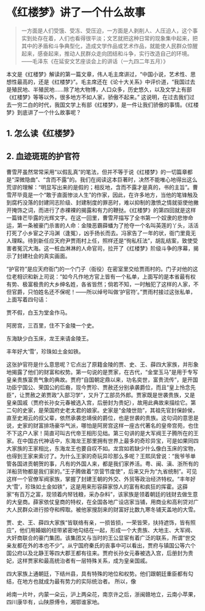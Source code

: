 # 《红楼梦》讲了一个什么故事

> 一方面是人们受饿、受冻、受压迫，一方面是人剥削人、人压迫人，这个事实到处存在着，人们也看得很平淡；文艺就把这种日常的现象集中起来，把其中的矛盾和斗争典型化，造成文学作品或艺术作品，就能使人民群众惊醒起来，感奋起来，推动人民群众走向团结和斗争，实行改造自己的环境。——毛泽东《在延安文艺座谈会上的讲话（一九四二年五月）》

本文是《红楼梦》解读的第一篇文章，伟人毛主席讲过，“中国小说，艺术性、思想性最高的，还是《红楼梦》”。毛主席还在《论十大关系》中评价道，“我国过去是殖民地、半殖民地……除了地大物博，人口众多，历史悠久，以及文学上有部《红楼梦》等等以外，很多地方不如人家，骄傲不起来。” 这说明，在过去我们过去一穷二白的时代，我国文学上有部《红楼梦》，是一件让我们骄傲的事情。《红楼梦》到底讲了一个什么故事呢？

## 1. 怎么读《红楼梦》


## 2. 血迹斑斑的护官符

曹雪芹虽然常常采用“以假乱真”的笔法，但并不等于说《红楼梦》的一切篇章都是“深微隐曲”、“含而不露”的。我们在阅读这本巨著时，决然不能唯心地得出这么荒谬的理解：“明显写出来的是假的；相反地，含而不露才是真的，书的主旨”。曹雪芹毕竟是一个“敢于直面惨淡人生”的作家，因此，在许多地方，当他的笔锋触及到腐朽没落的封建同志阶级、封建制度的罪恶时，难以抑制的激愤之情就驱使他撇开掩饰之词，而进行了赤裸裸的揭露和有力的鞭挞。《红楼梦》的第四回就是这样一篇锋芒毕露的光辉文字。在这一回里，曹雪芹描写了全书第一个奴隶的悲惨命运，第一条被豪门杀害的人命：金陵恶霸薛蟠为了抢夺一个名叫英莲的丫头，活活打死了小乡宦之子冯渊（逢冤），凶手扬长而去。冯家告了一年的状，衙门里竟无人理睬。待到新任应天府尹贾雨村上任，照样还是“徇私枉法”，胡乱结案，致使受害者冤沉大海。这一桩血淋淋的人命官司，拉开了《红楼梦》阶级斗争的序幕，揭示了封建社会的真实画面。


“护官符”是应天府衙门的一个门子（衙役）在密室里交给贾雨村的。门子对他的这位老相识和新上司说：“如今凡作地方官上皆有一个私单，上面写的是本省最有权有势、极富极贵的大乡绅名姓，各省皆然；倘若不知，一时触犯了这样的人家，不但官爵，只怕姓名还不保呢！——所以绰号叫做‘护官符’。”贾雨村接过这张私单，上面写着四句话：

贾不假，白玉为堂金作马。

阿房宫，三百里，住不下金陵一个史。

东海缺少白玉床，龙王来请金陵王。

丰年好大‘雪’，珍珠如土金如铁。

这张护官符是什么意思呢？它点出了原籍金陵的贾、史、王、薛四大家族，并形象地揭露了他们的财富和权势。第一句说的是贾家，在古代，“金堂玉马”是用于专写皇亲贵族富贵气象的典故。贾府“自国朝定鼎以来，功名奕世，富贵流传”，是开国功臣宁国公、荣国公的后裔，现今贾珍、贾赦还分别承袭爵位，而且“皇上怜念先臣”，让贾赦之弟贾政“入部习学”，又升了工部员外郎。贾家既是世袭贵族，又是皇亲国戚（贾府长孙女元春被选入宫，后册封为贵妃），故用此典故来描绘它。第二句的史家，是荣国府史老太君的娘家。史家是“金陵世勋”，其祖先官封保龄侯，直至史湘云的叔父辈，依然承袭忠靖侯的爵位，也是世袭的贵族。这句词的意思是说，史家的财富排场豪华气派，哪怕是阿房宫这样一座古代著名的皇帝宫苑，也住不下这户人家！简直可叫古代帝王相形见绌。第三句讲的是大军阀王子腾所在的王家。在中国古代神话中，东海龙王那里拥有世界上最多的奇珍异宝，可是如果同四大家族的王家相比，东海龙王也要自叹不如。龙宫如若缺少什么像白玉床的宝物，也得到王家来索讨了。为什么王家的奇玩异珍那么多呢？王熙凤曾说：“我爷爷单管各国进贡朝贺的事，凡有的外国人来，都是我们家养活。粤、闽、滇、浙所有的洋船货物都是我们家的。”王子腾做着“京营节度使”，后来又升为“九省统制”。可见这样一个官僚军阀家族，掌握了封建王朝的外交、外贸等政治经济特权。“丰年好大‘雪’，珍珠如土金如铁”，这是用来形容薛家惊人的富有和疯狂的挥霍。这薛家“有百万之富，现领着内帑钱粮，采办杂料”，该家族是领着朝廷的钱财去做生意的大皇商。薛家依仗皇商的特权，在全国各地广设店家当铺，用商业和高利贷对广大人民群众进行掠夺和榨取。被他家搜刮来的财富好比数九寒冬铺天盖地的大雪。

贾、史、王、薛四大家族“皆联络有亲，一损皆损，一荣皆荣，扶持遮饰，皆有照应”，他们用婚姻的纽带紧密地勾结在一起，形成一个大贵族、大地主、大军阀、大奸商联合的豪门集团。该集团又与当时的王公显宦有着广泛的联系，所谓“世交亲友都在外的本也不少”。从宁国府秦氏的丧事中可以看出，贾府与镇国公等六个国公府以及北静王等四大郡王都有往来。贾府长孙女元春被选入宫，后册封为贵妃，这样贾家和最高统治者有一层特殊关系，成为皇亲国戚。

四大家族上通朝廷，下结州县，具有特殊的地位和权势。他们跟朝廷重臣都有勾结，在地方也就成为最有势力的实际统治者。
所以，像


岭南一片叶，内蒙一朵云，沪上两朵花，南京许之后，浙闽赣地立，云南小苹果，四川康华有，山陕原傅令，湘鄂谁家地。

